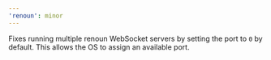 ```yaml
---
'renoun': minor
---
```


Fixes running multiple renoun WebSocket servers by setting the port to `0` by default. This allows the OS to assign an available port.
